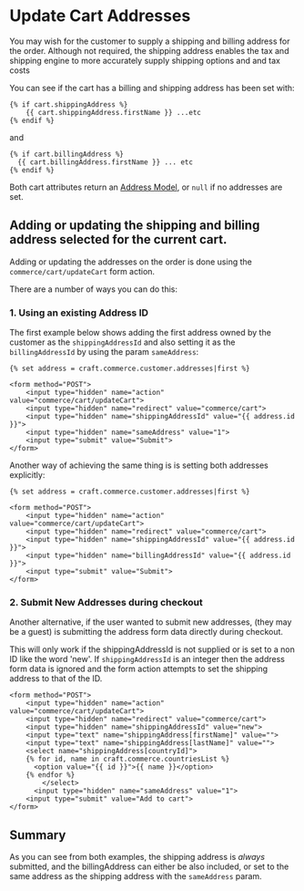 # Update Cart Addresses

You may wish for the customer to supply a shipping and billing address for the order. Although not required, the shipping address enables the tax and shipping engine to more accurately supply shipping options and and tax costs

You can see if the cart has a billing and shipping address has been set with:

```
{% if cart.shippingAddress %}
    {{ cart.shippingAddress.firstName }} ...etc
{% endif %}
```
and
```
{% if cart.billingAddress %}
  {{ cart.billingAddress.firstName }} ... etc
{% endif %}
```

Both cart attributes return an [Address Model](address-model.md), or `null` if no addresses are set.


## Adding or updating the shipping and billing address selected for the current cart.

Adding or updating the addresses on the order is done using the `commerce/cart/updateCart` form action.

There are a number of ways you can do this:

### 1. Using an existing Address ID

The first example below shows adding the first address owned by the customer as the `shippingAddressId` and also setting it as the `billingAddressId` by using the param `sameAddress`:

```
{% set address = craft.commerce.customer.addresses|first %}

<form method="POST">
    <input type="hidden" name="action" value="commerce/cart/updateCart">
    <input type="hidden" name="redirect" value="commerce/cart">
    <input type="hidden" name="shippingAddressId" value="{{ address.id }}">
    <input type="hidden" name="sameAddress" value="1">
    <input type="submit" value="Submit">
</form>
```

Another way of achieving the same thing is is setting both addresses explicitly:

```
{% set address = craft.commerce.customer.addresses|first %}

<form method="POST">
    <input type="hidden" name="action" value="commerce/cart/updateCart">
    <input type="hidden" name="redirect" value="commerce/cart">
    <input type="hidden" name="shippingAddressId" value="{{ address.id }}">
    <input type="hidden" name="billingAddressId" value="{{ address.id }}">
    <input type="submit" value="Submit">
</form>
```

### 2. Submit New Addresses during checkout

Another alternative, if the user wanted to submit new addresses, (they may be a guest) is submitting the address form data directly during checkout.

This will only work if the shippingAddressId is not supplied or is set to a non ID like the word 'new'.
If `shippingAddressId` is an integer then the address form data is ignored and the form action attempts to set the shipping address to that of the ID.

```
<form method="POST">
    <input type="hidden" name="action" value="commerce/cart/updateCart">
    <input type="hidden" name="redirect" value="commerce/cart">
    <input type="hidden" name="shippingAddressId" value="new">
    <input type="text" name="shippingAddress[firstName]" value="">
    <input type="text" name="shippingAddress[lastName]" value="">
    <select name="shippingAddress[countryId]">
    {% for id, name in craft.commerce.countriesList %}
      <option value="{{ id }}">{{ name }}</option>
    {% endfor %}
        </select>
      <input type="hidden" name="sameAddress" value="1">
    <input type="submit" value="Add to cart">
</form>
```

## Summary

As you can see from both examples, the shipping address is *always* submitted, and the billingAddress can either be also included, or set to the same address as the shipping address with the `sameAddress` param.

